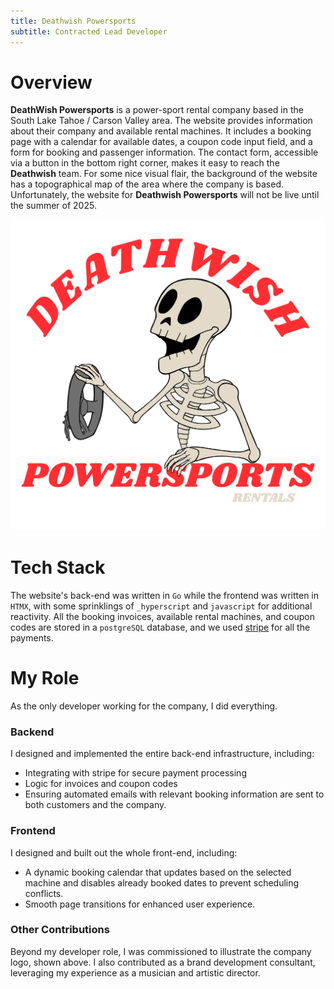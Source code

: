 ```yaml
---
title: Deathwish Powersports
subtitle: Contracted Lead Developer
---
```


# Overview
**DeathWish Powersports** is a power-sport rental company based in the South Lake Tahoe / Carson Valley area. 
The website provides information about their company and available rental machines.
It includes a booking page with a calendar for available dates, a coupon code input field, and a form for booking and passenger information.
The contact form, accessible via a button in the bottom right corner, makes it easy to reach the **Deathwish** team.
For some nice visual flair, the background of the website has a topographical map of the area where the company is based.
Unfortunately, the website for **Deathwish Powersports** will not be live until the summer of 2025.

![medium-deathwish-logo](/public/assets/deathwish/dwps1.webp)

# Tech Stack
The website's back-end was written in `Go` while the frontend was written in `HTMX`, with some sprinklings of `_hyperscript` and `javascript` for additional reactivity. 
All the booking invoices, available rental machines, and coupon codes are stored in a `postgreSQL` database, and we used [stripe](https://stripe.com/) for all the payments.

# My Role
As the only developer working for the company, I did everything.

### Backend
I designed and implemented the entire back-end infrastructure, including:
* Integrating with stripe for secure payment processing
* Logic for invoices and coupon codes
* Ensuring automated emails with relevant booking information are sent to both customers and the company.

### Frontend
I designed and built out the whole front-end, including:
* A dynamic booking calendar that updates based on the selected machine and disables already booked dates to prevent scheduling conflicts.
* Smooth page transitions for enhanced user experience.

### Other Contributions
Beyond my developer role, I was commissioned to illustrate the company logo, shown above.
I also contributed as a brand development consultant, leveraging my experience as a musician and artistic director.
